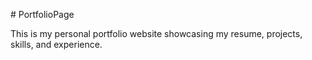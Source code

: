 

#   P o r t f o l i o P a g e 

This is my personal portfolio website showcasing my resume, projects, skills, and experience.
